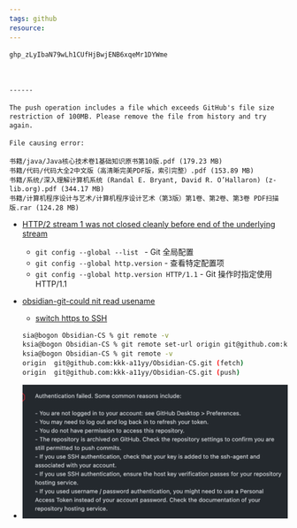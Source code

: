 ```yaml
---
tags: github 
resource: 
---
```


```
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



------

The push operation includes a file which exceeds GitHub's file size restriction of 100MB. Please remove the file from history and try again.

File causing error:

书籍/java/Java核心技术卷1基础知识原书第10版.pdf (179.23 MB)
书籍/代码/代码大全2中文版（高清晰完美PDF版，索引完整）.pdf (153.89 MB)
书籍/系统/深入理解计算机系统 (Randal E. Bryant, David R. O’Hallaron) (z-lib.org).pdf (344.17 MB)
书籍/计算机程序设计与艺术/计算机程序设计艺术（第3版）第1卷、第2卷、第3卷 PDF扫描版.rar (124.28 MB)
```

- [HTTP/2 stream 1 was not closed cleanly before end of the underlying stream](https://forum.manjaro.org/t/http-2-stream-1-was-not-closed-cleanly-before-end-of-the-underlying-stream/96725)
	- `git config --global --list `   -  Git 全局配置
	- `git config --global http.version`   - 查看特定配置项
	- `git config --global http.version HTTP/1.1`    - Git 操作时指定使用 HTTP/1.1
- [obsidian-git-could nit read usename](https://github.com/denolehov/obsidian-git/issues/254)
	- [switch https to SSH](https://docs.github.com/en/get-started/getting-started-with-git/managing-remote-repositories#switching-remote-urls-from-https-to-ssh)
	``` bash
	sia@bogon Obsidian-CS % git remote -v
	ksia@bogon Obsidian-CS % git remote set-url origin git@github.com:kkk-a11yy/Obsidian-CS.git
	ksia@bogon Obsidian-CS % git remote -v
	origin	git@github.com:kkk-a11yy/Obsidian-CS.git (fetch)
	origin	git@github.com:kkk-a11yy/Obsidian-CS.git (push)
	```


- ![](Pasted%20image%2020230804141432.png)
